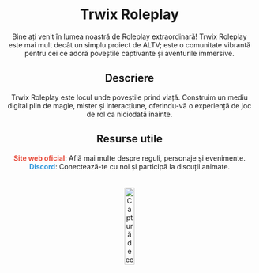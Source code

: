 <h1 align="center">Trwix Roleplay</h1>

<p align="center">Bine ați venit în lumea noastră de Roleplay extraordinară! Trwix Roleplay este mai mult decât un simplu proiect de ALTV; este o comunitate vibrantă pentru cei ce adoră poveștile captivante și aventurile immersive.</p>

<h2 align="center">Descriere</h2>

<p align="center">Trwix Roleplay este locul unde poveștile prind viață. Construim un mediu digital plin de magie, mister și interacțiune, oferindu-vă o experiență de joc de rol ca niciodată înainte.</p>

<h2 align="center">Resurse utile</h2>

<p align="center">
  <a href="https://trwix.ro/" style="color: #e74c3c; text-decoration: none; font-weight: bold;">Site web oficial</a>: Află mai multe despre reguli, personaje și evenimente.<br>
  <a href="https://trwix.ro/discord" style="color: #3498db; text-decoration: none; font-weight: bold;">Discord</a>: Conectează-te cu noi și participă la discuții animate.
</p>

<div align="center">
  <img src="https://i.imgur.com/vy1dsCL.png" alt="Captură de ecran din joc" style="width: 20%; border-radius: 10px; margin-top: 20px;">
</div>

